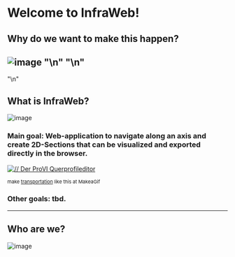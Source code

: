 # Welcome to InfraWeb!

## Why do we want to make this happen?
![image](https://github.com/Tugark/infraweb/assets/35687245/c6c617c6-ea09-4b21-b2b6-5047c36ffa67)
"\n"
"\n"
 ------------------------------------------------------------------------------------------------------------------
"\n"
## What is InfraWeb?
![image](https://github.com/Tugark/infraweb/assets/35687245/4fce2d12-8378-4d92-80bc-2d69813e4cd6)

### Main goal: Web-application to navigate along an axis and create 2D-Sections that can be visualized and exported directly in the browser.
<a href="/gif/der-provi-querprofileditor-AXuCXE" title="// Der ProVI Querprofileditor"><img src="https://i.makeagif.com/media/2-02-2024/AXuCXE.gif" alt="// Der ProVI Querprofileditor"></a><div style="font-size:11px;">make <a href="/" title="make a gif">transportation</a> like this at MakeaGif</div>
### Other goals: tbd.

 ------------------------------------------------------------------------------------------------------------------

## Who are we?
![image](https://github.com/Tugark/infraweb/assets/35687245/db9ef92a-5291-43de-bb2c-16067d9ec300)
